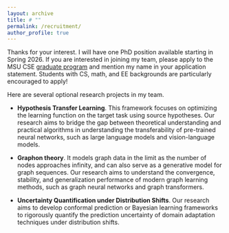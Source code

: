 ```yaml
---
layout: archive
title: # ""
permalink: /recruitment/
author_profile: true
---
```


Thanks for your interest. I will have one PhD position available starting in Spring 2026. If you are interested in joining my team, please apply to the MSU CSE [graduate program](https://at3.cse.msu.edu/Students/Future_Grad/HowToApply.php) and mention my name in your application statement. Students with CS, math, and EE backgrounds are particularly encouraged to apply!

Here are several optional research projects in my team.

* **Hypothesis Transfer Learning**. This framework focuses on optimizing the learning function on the target task using source hypotheses. Our research aims to bridge the gap between theoretical understanding and practical algorithms in understanding the transferability of pre-trained neural networks, such as large language models and vision-language models.

* **Graphon theory**. It models graph data in the limit as the number of nodes approaches infinity, and can also serve as a generative model for graph sequences. Our research aims to understand the convergence, stability, and generalization performance of modern graph learning methods, such as graph neural networks and graph transformers.
  
* **Uncertainty Quantification under Distribution Shifts**. Our research aims to develop conformal prediction or Bayesian learning frameworks to rigorously quantify the prediction uncertainty of domain adaptation techniques under distribution shifts.


<!--
* Out-of-distribution generalization. The goal is to learn a domain-agnostic prediction function from training domains such that the learned function performs well on new unseen domains. There are two key research challenges: learning a good foundation model from training domains and identifying the generalization bounds.

* Fairness and Robustness of LLMs. It seeks to determine whether black-box large language models (LLMs) consistently deliver fair and robust results to a diverse range of users and customers. 

* Transparency of transfer learning. It explains what knowledge is being transferred in the transfer learning process, e.g., what essential knowledge of pre-trained LLMs can be leveraged for user-specific downstream tasks, and how to efficiently find a pre-trained LLM from thousands of candidates in HuggingFace. Another relevant problem is the uncertainty quantification of the transfer learning models, which determines how confident the models are in their predictions.

* Fundamental trade-off between prediction accuracy and trustworthy properties under distribution shifts. This aims to theoretically understand how trustworthy properties (e.g., privacy, fairness, etc.) affect the transfer learning performance.
-->
